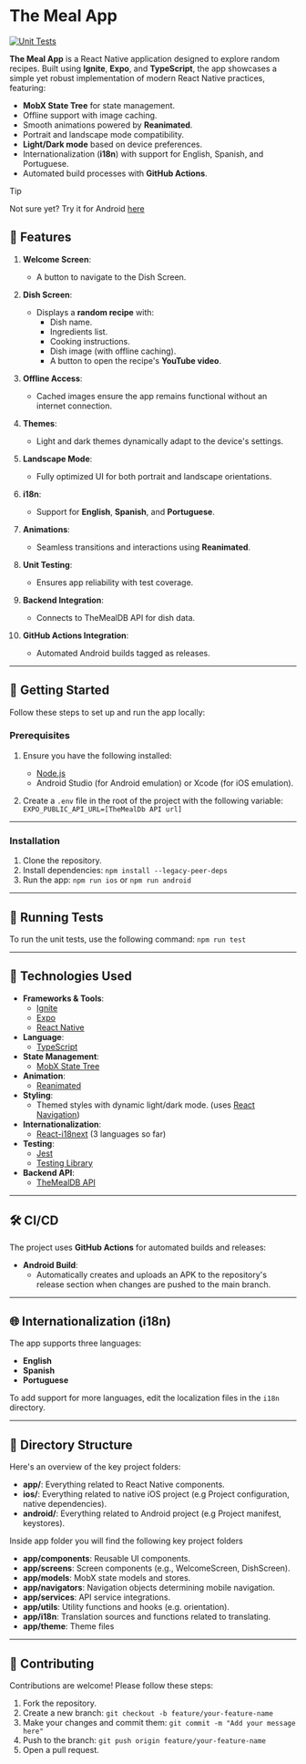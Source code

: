# The Meal App

[![Unit Tests](https://github.com/JOSEJ94/The-meal-app/actions/workflows/test.yml/badge.svg?branch=main)](https://github.com/JOSEJ94/The-meal-app/actions/workflows/test.yml)

**The Meal App** is a React Native application designed to explore random recipes. Built using **Ignite**, **Expo**, and **TypeScript**, the app showcases a simple yet robust implementation of modern React Native practices, featuring:

- **MobX State Tree** for state management.
- Offline support with image caching.
- Smooth animations powered by **Reanimated**.
- Portrait and landscape mode compatibility.
- **Light/Dark mode** based on device preferences.
- Internationalization (**i18n**) with support for English, Spanish, and Portuguese.
- Automated build processes with **GitHub Actions**.

> [!TIP]
> Not sure yet? Try it for Android [here](https://github.com/JOSEJ94/The-meal-app/releases)

## 📱 Features

1.  **Welcome Screen**:

    - A button to navigate to the Dish Screen.

2.  **Dish Screen**:

    - Displays a **random recipe** with:
      - Dish name.
      - Ingredients list.
      - Cooking instructions.
      - Dish image (with offline caching).
      - A button to open the recipe's **YouTube video**.

3.  **Offline Access**:

    - Cached images ensure the app remains functional without an internet connection.

4.  **Themes**:

    - Light and dark themes dynamically adapt to the device's settings.

5.  **Landscape Mode**:

    - Fully optimized UI for both portrait and landscape orientations.

6.  **i18n**:

    - Support for **English**, **Spanish**, and **Portuguese**.

7.  **Animations**:

    - Seamless transitions and interactions using **Reanimated**.

8.  **Unit Testing**:

    - Ensures app reliability with test coverage.

9.  **Backend Integration**:

    - Connects to TheMealDB API for dish data.

10. **GitHub Actions Integration**:
    - Automated Android builds tagged as releases.

---

## 🚀 Getting Started

Follow these steps to set up and run the app locally:

### **Prerequisites**

1.  Ensure you have the following installed:

    - [Node.js](https://nodejs.org/)
    - Android Studio (for Android emulation) or Xcode (for iOS emulation).

2.  Create a `.env` file in the root of the project with the following variable:
    `EXPO_PUBLIC_API_URL=[TheMealDb API url]`

---

### **Installation**

1.  Clone the repository.
2.  Install dependencies:
    `npm install --legacy-peer-deps`
3.  Run the app:
    `npm run ios` or `npm run android`

---

## 🧪 Running Tests

To run the unit tests, use the following command:
`npm run test`

---

## 🔧 Technologies Used

- **Frameworks & Tools**:
  - [Ignite](https://github.com/infinitered/ignite)
  - [Expo](https://expo.dev/)
  - [React Native](https://reactnative.dev/)
- **Language**:
  - [TypeScript](https://www.typescriptlang.org/)
- **State Management**:
  - [MobX State Tree](https://mobx-state-tree.js.org/intro/welcome)
- **Animation**:
  - [Reanimated](https://docs.swmansion.com/react-native-reanimated/)
- **Styling**:
  - Themed styles with dynamic light/dark mode. (uses [React Navigation](https://reactnavigation.org/))
- **Internationalization**:
  - [React-i18next](https://react.i18next.com/) (3 languages so far)
- **Testing**:
  - [Jest](https://jestjs.io/)
  - [Testing Library](https://testing-library.com/docs/react-native-testing-library/intro/)
- **Backend API**:
  - [TheMealDB API](https://www.themealdb.com/api.php)

---

## 🛠️ CI/CD

The project uses **GitHub Actions** for automated builds and releases:

- **Android Build**:
  - Automatically creates and uploads an APK to the repository's release section when changes are pushed to the main branch.

---

## 🌐 Internationalization (i18n)

The app supports three languages:

- **English**
- **Spanish**
- **Portuguese**

To add support for more languages, edit the localization files in the `i18n` directory.

---

## 📂 Directory Structure

Here's an overview of the key project folders:

- **app/**: Everything related to React Native components.
- **ios/**: Everything related to native iOS project (e.g Project configuration, native dependencies).
- **android/**: Everything related to Android project (e.g Project manifest, keystores).

Inside app folder you will find the following key project folders

- **app/components**: Reusable UI components.
- **app/screens**: Screen components (e.g., WelcomeScreen, DishScreen).
- **app/models**: MobX state models and stores.
- **app/navigators**: Navigation objects determining mobile navigation.
- **app/services**: API service integrations.
- **app/utils**: Utility functions and hooks (e.g. orientation).
- **app/i18n**: Translation sources and functions related to translating.
- **app/theme**: Theme files

---

## 🤝 Contributing

Contributions are welcome! Please follow these steps:

1.  Fork the repository.
2.  Create a new branch:
    `git checkout -b feature/your-feature-name`
3.  Make your changes and commit them:
    `git commit -m "Add your message here"`
4.  Push to the branch:
    `git push origin feature/your-feature-name`
5.  Open a pull request.
